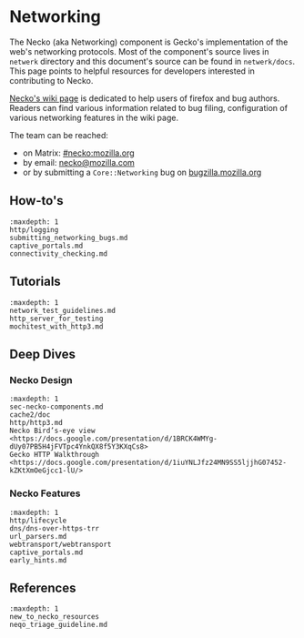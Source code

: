 # Networking

The Necko (aka Networking) component is Gecko's implementation of the web's networking protocols.
Most of the component's source lives in `netwerk` directory and this document's source can be found in `netwerk/docs`.
This page points to helpful resources for developers interested in contributing to Necko.

[Necko's wiki page](https://wiki.mozilla.org/Networking) is dedicated to help users of firefox and bug authors. Readers can find various information related to bug filing, configuration of various networking features in the wiki page.



The team can be reached:
* on Matrix: [#necko:mozilla.org](https://chat.mozilla.org/#/room/#necko:mozilla.org)
* by email: necko@mozilla.com
* or by submitting a `Core::Networking` bug on [bugzilla.mozilla.org](https://bugzilla.mozilla.org/enter_bug.cgi?product=Core&component=Networking)

## How-to's
```{toctree}
:maxdepth: 1
http/logging
submitting_networking_bugs.md
captive_portals.md
connectivity_checking.md
```

## Tutorials
```{toctree}
:maxdepth: 1
network_test_guidelines.md
http_server_for_testing
mochitest_with_http3.md
```

## Deep Dives
### Necko Design
```{toctree}
:maxdepth: 1
sec-necko-components.md
cache2/doc
http/http3.md
Necko Bird’s-eye view  <https://docs.google.com/presentation/d/1BRCK4WMYg-dUy07PB5H4jFVTpc4YnkQX8f5Y3KXqCs8>
Gecko HTTP Walkthrough <https://docs.google.com/presentation/d/1iuYNLJfz24MN9SS5ljjhG07452-kZKtXmOeGjcc1-lU/>
```

### Necko Features
```{toctree}
:maxdepth: 1
http/lifecycle
dns/dns-over-https-trr
url_parsers.md
webtransport/webtransport
captive_portals.md
early_hints.md
```

## References
```{toctree}
:maxdepth: 1
new_to_necko_resources
neqo_triage_guideline.md
```
